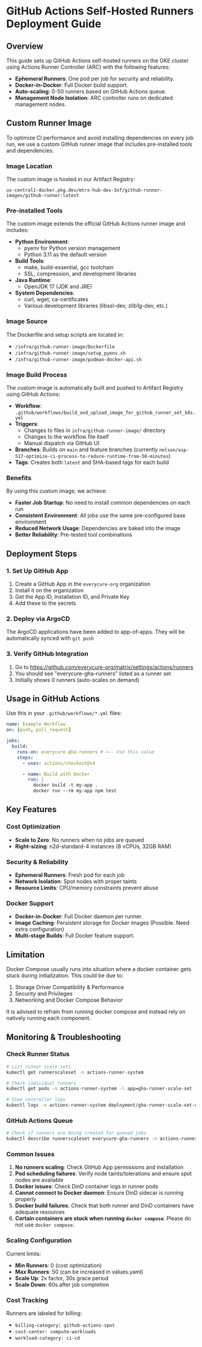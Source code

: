 # GitHub Actions Self-Hosted Runners Deployment Guide

## Overview

This guide sets up GitHub Actions self-hosted runners on the GKE cluster using Actions Runner Controller (ARC) with the following features:

- **Ephemeral Runners**: One pod per job for security and reliability.
- **Docker-in-Docker**: Full Docker build support.
- **Auto-scaling**: 0-50 runners based on GitHub Actions queue.
- **Management Node Isolation**: ARC controller runs on dedicated management nodes.

## Custom Runner Image

To optimize CI performance and avoid installing dependencies on every job run, we use a custom GitHub runner image that includes pre-installed tools and dependencies.

### Image Location

The custom image is hosted in our Artifact Registry:

```
us-central1-docker.pkg.dev/mtrx-hub-dev-3of/github-runner-images/github-runner:latest
```

### Pre-installed Tools

The custom image extends the official GitHub Actions runner image and includes:

- **Python Environment**:
  - pyenv for Python version management
  - Python 3.11 as the default version
- **Build Tools**:
  - make, build-essential, gcc toolchain
  - SSL, compression, and development libraries
- **Java Runtime**:
  - OpenJDK 17 (JDK and JRE)
- **System Dependencies**:
  - curl, wget, ca-certificates
  - Various development libraries (libssl-dev, zlib1g-dev, etc.)

### Image Source

The Dockerfile and setup scripts are located in:

- `/infra/github-runner-image/Dockerfile`
- `/infra/github-runner-image/setup_pyenv.sh`
- `/infra/github-runner-image/podman-docker-api.sh`

### Image Build Process

The custom image is automatically built and pushed to Artifact Registry using GitHub Actions:

- **Workflow**: `.github/workflows/build_and_upload_image_for_github_runner_set_k8s.yml`
- **Triggers**:
  - Changes to files in `infra/github-runner-image/` directory
  - Changes to the workflow file itself
  - Manual dispatch via GitHub UI
- **Branches**: Builds on `main` and feature branches (currently `nelson/aip-517-optimize-ci-process-to-reduce-runtime-from-50-minutes`)
- **Tags**: Creates both `latest` and SHA-based tags for each build

### Benefits

By using this custom image, we achieve:

- **Faster Job Startup**: No need to install common dependencies on each run
- **Consistent Environment**: All jobs use the same pre-configured base environment
- **Reduced Network Usage**: Dependencies are baked into the image
- **Better Reliability**: Pre-tested tool combinations

## Deployment Steps

### 1. Set Up GitHub App

1. Create a GitHub App in the `everycure-org` organization
2. Install it on the organization
3. Get the App ID, Installation ID, and Private Key
4. Add these to the secrets

### 2. Deploy via ArgoCD

The ArgoCD applications have been added to app-of-apps. They will be automatically synced with `git push`

### 3. Verify GitHub Integration

1. Go to https://github.com/everycure-org/matrix/settings/actions/runners
2. You should see "everycure-gha-runners" listed as a runner set
3. Initially shows 0 runners (auto-scales on demand)

## Usage in GitHub Actions

Use this in your `.github/workflows/*.yml` files:

```yaml
name: Example Workflow
on: [push, pull_request]

jobs:
  build:
    runs-on: everycure-gha-runners # <-- Use this value
    steps:
      - uses: actions/checkout@v4

      - name: Build with Docker
        run: |
          docker build -t my-app .
          docker run --rm my-app npm test
```

## Key Features

### Cost Optimization

- **Scale to Zero**: No runners when no jobs are queued
- **Right-sizing**: n2d-standard-4 instances (8 vCPUs, 32GB RAM)

### Security & Reliability

- **Ephemeral Runners**: Fresh pod for each job
- **Network Isolation**: Spot nodes with proper taints
- **Resource Limits**: CPU/memory constraints prevent abuse

### Docker Support

- **Docker-in-Docker**: Full Docker daemon per runner.
- **Image Caching**: Persistent storage for Docker images (Possible. Need extra configuration)
- **Multi-stage Builds**: Full Docker feature support.

## Limitation

Docker Compose usually runs into situation where a docker container gets stuck during initialization. This could be due to:

1. Storage Driver Compatibility & Performance
2. Security and Privileges
3. Networking and Docker Compose Behavior

It is advised to refrain from running docker compose and instead rely on natively running each component.

## Monitoring & Troubleshooting

### Check Runner Status

```bash
# List runner scale sets
kubectl get runnerscaleset -n actions-runner-system

# Check individual runners
kubectl get pods -n actions-runner-system -l app=gha-runner-scale-set

# View controller logs
kubectl logs -n actions-runner-system deployment/gha-runner-scale-set-controller
```

### GitHub Actions Queue

```bash
# Check if runners are being created for queued jobs
kubectl describe runnerscaleset everycure-gha-runners -n actions-runner-system
```

### Common Issues

1. **No runners scaling**: Check GitHub App permissions and installation
2. **Pod scheduling failures**: Verify node taints/tolerations and ensure spot nodes are available
3. **Docker issues**: Check DinD container logs in runner pods
4. **Cannot connect to Docker daemon**: Ensure DinD sidecar is running properly
5. **Docker build failures**: Check that both runner and DinD containers have adequate resources
6. **Certain containers are stuck when running `docker compose`**: Please do not use `docker compose`.

### Scaling Configuration

Current limits:

- **Min Runners**: 0 (cost optimization)
- **Max Runners**: 50 (can be increased in values.yaml)
- **Scale Up**: 2x factor, 30s grace period
- **Scale Down**: 60s after job completion

### Cost Tracking

Runners are labeled for billing:

- `billing-category: github-actions-spot`
- `cost-center: compute-workloads`
- `workload-category: ci-cd`
